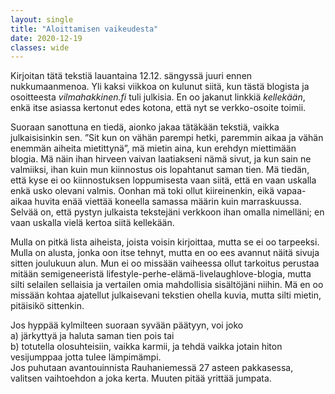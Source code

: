 ```yaml
---
layout: single
title: "Aloittamisen vaikeudesta"
date: 2020-12-19
classes: wide
---
```


Kirjoitan tätä tekstiä lauantaina 12.12. sängyssä juuri ennen nukkumaanmenoa. Yli kaksi viikkoa on kulunut siitä, kun tästä blogista ja osoitteesta *vilmahakkinen.fi* tuli julkisia. En oo jakanut linkkiä *kellekään*, enkä itse asiassa kertonut edes kotona, että nyt se verkko-osoite toimii.

Suoraan sanottuna en tiedä, aionko jakaa tätäkään tekstiä, vaikka julkaisisinkin sen. ”Sit kun on vähän parempi hetki, paremmin aikaa ja vähän enemmän aiheita mietittynä”, mä mietin aina, kun erehdyn miettimään blogia. Mä näin ihan hirveen vaivan laatiakseni nämä sivut, ja kun sain ne valmiiksi, ihan kuin mun kiinnostus ois lopahtanut saman tien. Mä tiedän, että kyse ei oo kiinnostuksen loppumisesta vaan siitä, että en vaan uskalla enkä usko olevani valmis. Oonhan mä toki ollut kiireinenkin, eikä vapaa-aikaa huvita enää viettää koneella samassa määrin kuin marraskuussa. Selvää on, että pystyn julkaista tekstejäni verkkoon ihan omalla nimelläni; en vaan uskalla vielä kertoa siitä kellekään.

Mulla on pitkä lista aiheista, joista voisin kirjoittaa, mutta se ei oo tarpeeksi. Mulla on alusta, jonka oon itse tehnyt, mutta en oo ees avannut näitä sivuja sitten joulukuun alun. Mun ei oo missään vaiheessa ollut tarkoitus perustaa mitään semigeneeristä lifestyle-perhe-elämä-livelaughlove-blogia, mutta silti selailen sellaisia ja vertailen omia mahdollisia sisältöjäni niihin. Mä en oo missään kohtaa ajatellut julkaisevani tekstien ohella kuvia, mutta silti mietin, pitäisikö sittenkin. 

Jos hyppää kylmilteen suoraan syvään päätyyn, voi joko  
a) järkyttyä ja haluta saman tien pois tai  
b) totutella olosuhteisiin, vaikka karmii, ja tehdä vaikka jotain hiton vesijumppaa jotta tulee lämpimämpi.  
Jos puhutaan avantouinnista Rauhaniemessä 27 asteen pakkasessa, valitsen vaihtoehdon a joka kerta. Muuten pitää yrittää jumpata.